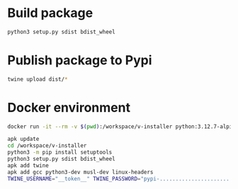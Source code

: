# Build package

```bash
python3 setup.py sdist bdist_wheel
```

# Publish package to Pypi

```bash
twine upload dist/*
```

# Docker environment

```bash
docker run -it --rm -v $(pwd):/workspace/v-installer python:3.12.7-alpine /bin/sh

apk update
cd /workspace/v-installer
python3 -m pip install setuptools
python3 setup.py sdist bdist_wheel
apk add twine
apk add gcc python3-dev musl-dev linux-headers
TWINE_USERNAME="__token__" TWINE_PASSWORD="pypi-....................................................." twine upload --non-interactive dist/*
```
